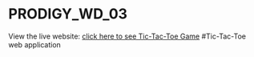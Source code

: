 # PRODIGY_WD_03
View the live website: [click here to see Tic-Tac-Toe Game](https://srisaidurga-28.github.io/PRODIGY_WD_03/)
#Tic-Tac-Toe web application
